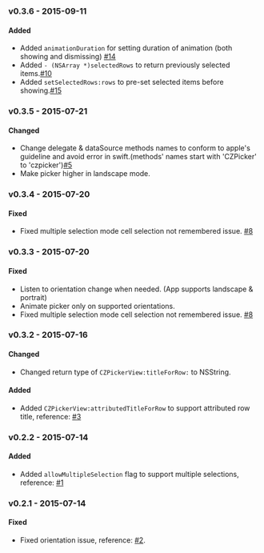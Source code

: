 ### v0.3.6 - 2015-09-11
#### Added
- Added ```animationDuration``` for setting duration of animation (both showing and dismissing) [#14](https://github.com/chenzeyu/CZPicker/issues/14)
- Added ```- (NSArray *)selectedRows``` to return previously selected items.[#10](https://github.com/chenzeyu/CZPicker/issues/10)
- Added ```setSelectedRows:rows``` to pre-set selected items before showing.[#15](https://github.com/chenzeyu/CZPicker/issues/15)


### v0.3.5 - 2015-07-21
#### Changed
- Change delegate & dataSource methods names to conform to apple's guideline and avoid error in swift.(methods' names start with 'CZPicker' to 'czpicker')[#5](https://github.com/chenzeyu/CZPicker/issues/5)
- Make picker higher in landscape mode.

### v0.3.4 - 2015-07-20
#### Fixed
- Fixed multiple selection mode cell selection not remembered issue. [#8](https://github.com/chenzeyu/CZPicker/issues/8)

### v0.3.3 - 2015-07-20
#### Fixed
- Listen to orientation change when needed. (App supports landscape & portrait)
- Animate picker only on supported orientations.
- Fixed multiple selection mode cell selection not remembered issue. [#8](https://github.com/chenzeyu/CZPicker/issues/8)

### v0.3.2 - 2015-07-16
#### Changed
- Changed return type of ```CZPickerView:titleForRow:``` to NSString.

#### Added
- Added ```CZPickerView:attributedTitleForRow``` to support attributed row title, reference: [#3](https://github.com/chenzeyu/CZPicker/issues/3)

### v0.2.2 - 2015-07-14
#### Added
- Added ```allowMultipleSelection``` flag to support multiple selections, reference: [#1](https://github.com/chenzeyu/CZPicker/issues/1)

### v0.2.1 - 2015-07-14
#### Fixed
- Fixed orientation issue, reference: [#2](https://github.com/chenzeyu/CZPicker/issues/2).
